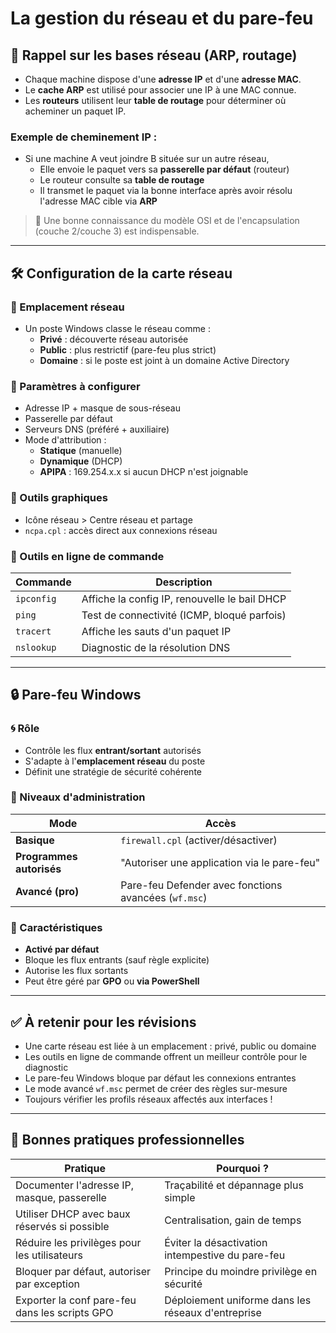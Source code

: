 # La gestion du réseau et du pare-feu

## 🚀 Rappel sur les bases réseau (ARP, routage)

- Chaque machine dispose d'une **adresse IP** et d'une **adresse MAC**.
- Le **cache ARP** est utilisé pour associer une IP à une MAC connue.
- Les **routeurs** utilisent leur **table de routage** pour déterminer où acheminer un paquet IP.

### Exemple de cheminement IP :

- Si une machine A veut joindre B située sur un autre réseau,
    - Elle envoie le paquet vers sa **passerelle par défaut** (routeur)
    - Le routeur consulte sa **table de routage**
    - Il transmet le paquet via la bonne interface après avoir résolu l'adresse MAC cible via **ARP**

> 🔹 Une bonne connaissance du modèle OSI et de l'encapsulation (couche 2/couche 3) est indispensable.

---

## 🛠️ Configuration de la carte réseau

### 📂 Emplacement réseau

- Un poste Windows classe le réseau comme :
    - **Privé** : découverte réseau autorisée
    - **Public** : plus restrictif (pare-feu plus strict)
    - **Domaine** : si le poste est joint à un domaine Active Directory

### 🔧 Paramètres à configurer

- Adresse IP + masque de sous-réseau
- Passerelle par défaut
- Serveurs DNS (préféré + auxiliaire)
- Mode d'attribution :
    - **Statique** (manuelle)
    - **Dynamique** (DHCP)
    - **APIPA** : 169.254.x.x si aucun DHCP n'est joignable

### 🔢 Outils graphiques

- Icône réseau > Centre réseau et partage
- `ncpa.cpl` : accès direct aux connexions réseau

### 💪 Outils en ligne de commande

|Commande|Description|
|---|---|
|`ipconfig`|Affiche la config IP, renouvelle le bail DHCP|
|`ping`|Test de connectivité (ICMP, bloqué parfois)|
|`tracert`|Affiche les sauts d'un paquet IP|
|`nslookup`|Diagnostic de la résolution DNS|

---

## 🔒 Pare-feu Windows

### 🌀 Rôle

- Contrôle les flux **entrant/sortant** autorisés
- S'adapte à l'**emplacement réseau** du poste
- Définit une stratégie de sécurité cohérente

### 🔧 Niveaux d'administration

|Mode|Accès|
|---|---|
|**Basique**|`firewall.cpl` (activer/désactiver)|
|**Programmes autorisés**|"Autoriser une application via le pare-feu"|
|**Avancé (pro)**|Pare-feu Defender avec fonctions avancées (`wf.msc`)|

### 🔹 Caractéristiques

- **Activé par défaut**
- Bloque les flux entrants (sauf règle explicite)
- Autorise les flux sortants
- Peut être géré par **GPO** ou **via PowerShell**

---

## ✅ À retenir pour les révisions

- Une carte réseau est liée à un emplacement : privé, public ou domaine
- Les outils en ligne de commande offrent un meilleur contrôle pour le diagnostic
- Le pare-feu Windows bloque par défaut les connexions entrantes
- Le mode avancé `wf.msc` permet de créer des règles sur-mesure
- Toujours vérifier les profils réseaux affectés aux interfaces !

---

## 📌 Bonnes pratiques professionnelles

|Pratique|Pourquoi ?|
|---|---|
|Documenter l'adresse IP, masque, passerelle|Traçabilité et dépannage plus simple|
|Utiliser DHCP avec baux réservés si possible|Centralisation, gain de temps|
|Réduire les privilèges pour les utilisateurs|Éviter la désactivation intempestive du pare-feu|
|Bloquer par défaut, autoriser par exception|Principe du moindre privilège en sécurité|
|Exporter la conf pare-feu dans les scripts GPO|Déploiement uniforme dans les réseaux d'entreprise|
